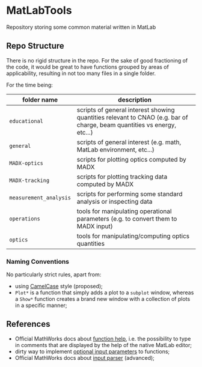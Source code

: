 # MatLabTools
Repository storing some common material written in MatLab

## Repo Structure
There is no rigid structure in the repo. For the sake of good fractioning of the code, it would be great to have functions grouped by areas of applicability, resulting in not too many files in a single folder.

For the time being:

| folder name | description |
|-----|-----|
| `educational` | scripts of general interest showing quantities relevant to CNAO (e.g. bar of charge, beam quantities vs energy, etc...) |
| `general` | scripts of general interest (e.g. math, MatLab environment, etc...) |
| `MADX-optics` | scripts for plotting optics computed by MADX |
| `MADX-tracking` | scripts for plotting tracking data computed by MADX |
| `measurement_analysis` | scripts for performing some standard analysis or inspecting data |
| `operations` | tools for manipulating operational parameters (e.g. to convert them to MADX input) |
| `optics` | tools for manipulating/computing optics quantities |

### Naming Conventions
No particularly strict rules, apart from:
* using [CamelCase](https://en.wikipedia.org/wiki/Camel_case "CamelCase") style (proposed);
* `Plot*` is a function that simply adds a plot to a `subplot` window, whereas a `Show*` function creates a brand new window with a collection of plots in a specific manner;

## References
* Official MathWorks docs about [function help](https://it.mathworks.com/help/matlab/matlab_prog/add-help-for-your-program.html "help functions"), i.e. the possibility to type in comments that are displayed by the help of the native MatLab editor;
* dirty way to implement [optional input parameters](https://it.mathworks.com/matlabcentral/answers/164496-how-to-create-an-optional-input-parameter-with-special-name "optional input parameters") to functions;
* Official MathWorks docs about [input parser](https://it.mathworks.com/help/matlab/ref/inputparser.html "input parser") (advanced);